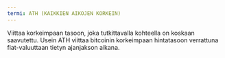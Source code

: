 ```yaml
---
termi: ATH (KAIKKIEN AIKOJEN KORKEIN)
---
```


Viittaa korkeimpaan tasoon, joka tutkittavalla kohteella on koskaan saavutettu. Usein ATH viittaa bitcoinin korkeimpaan hintatasoon verrattuna fiat-valuuttaan tietyn ajanjakson aikana.